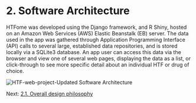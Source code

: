 # 2. Software Architecture 

HTFome was developed using the Django framework, and R Shiny, hosted on an Amazon Web Services (AWS) Elastic Beanstalk (EB) server. 
The data used in the app was gathered through Application Programming Interface (API) calls to several large, established data repositories, 
and is stored locally via a SQLite3 database. An app user can access this data via the browser and view one of several web pages, 
displaying the data as a list, or click-through to see more specific detail about an individual HTF or drug of choice.


![HTF-web-project-Updated Software Architecture](https://user-images.githubusercontent.com/60273209/109990466-52a64600-7d01-11eb-84f6-7a6354a68996.png)

Next: [2.1. Overall design philosophy](overall-design-philosopy/README.md)

